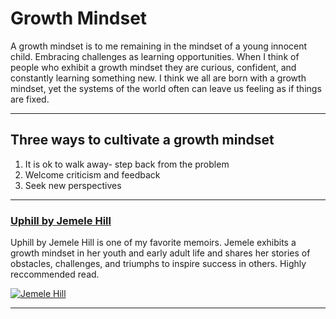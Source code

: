 # Growth Mindset

A growth mindset is to me remaining in the mindset of a young innocent child. Embracing challenges as learning opportunities. When I think of people who exhibit a growth mindset they are curious, confident, and constantly learning something new. I think we all are born with a growth mindset, yet the systems of the world often can leave us feeling as if things are fixed.

***

## Three ways to cultivate a growth mindset

1. It is ok to walk away- step back from the problem
2. Welcome criticism and feedback
3. Seek new perspectives

***

### [Uphill by Jemele Hill](https://www.google.com/books/edition/Uphill/fjhKEAAAQBAJ?hl=en&gbpv=1)

 Uphill by Jemele Hill is one of my favorite memoirs. Jemele exhibits a growth mindset in her youth and early adult life and shares her stories of obstacles, challenges, and triumphs to inspire success in others. Highly reccommended read.

[![Jemele Hill](https://m.media-amazon.com/images/I/4164IxTCUEL._SX327_BO1,204,203,200_.jpg)](https://www.amazon.com/Uphill-Memoir-Jemele-Hill/dp/1250624371)

***
